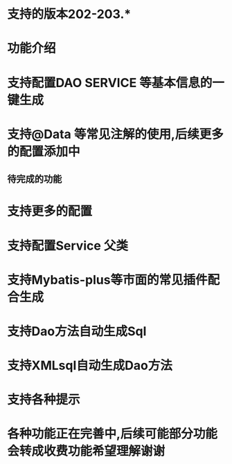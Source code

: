 # 支持的版本202-203.*
# 功能介绍
 # 支持配置DAO SERVICE 等基本信息的一键生成
 # 支持@Data 等常见注解的使用,后续更多的配置添加中
## 待完成的功能
 # 支持更多的配置
 # 支持配置Service 父类
 # 支持Mybatis-plus等市面的常见插件配合生成
 # 支持Dao方法自动生成Sql
 # 支持XMLsql自动生成Dao方法
 # 支持各种提示
 # 各种功能正在完善中,后续可能部分功能会转成收费功能希望理解谢谢
